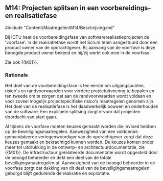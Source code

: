 ## M14: Projecten splitsen in een voorbereidings- en realisatiefase

#include "Content/Maatregelen/M14/Beschrijving.md"

Bij ICTU heet de voorbereidingsfase van softwarerealisatieprojecten de 'voorfase'. In de realisatiefase wordt het Scrum team aangestuurd door een product owner van de opdrachtgever. Bij aanvang van de voorfase is deze beoogde product owner bekend en hij/zij werkt ook mee in de voorfase.

Zie ook {{M01}}.

### Rationale

Het doel van de voorbereidingsfase is ten eerste om uitgangspunten, risico's en randvoorwaarden voor verdere projectuitvoering te bepalen en ten tweede om te zorgen dat aan de randvoorwaarden wordt voldaan en voor zoveel mogelijk projectspecifieke risico's maatregelen genomen zijn. Het doel van de realisatiefase is het daadwerkelijk bouwen en onderhouden van de software. Een expliciete splitsing zorgt ervoor dat projecten doordacht van start gaan.

Al tijdens de voorfase moeten keuzes gemaakt worden die invloed hebben op de beveiligingsmaatregelen. Aanwezigheid van een voldoende gemandateerde vertegenwoordiger van de opdrachtgever zorgt dat deze keuzes gemaakt en bekrachtigd kunnen worden. De keuzes komen onder meer tot uitdrukking in de ontwerp- en architectuurdocumentatie, zie {{M01}}. De infrastructuur gerelateerde documentatie wordt opgesteld door de beoogd beheerder en dekt een deel van de totale beveiligingsmaatregelen af. Aanwezigheid van de beoogd beheerder in de voorfase zorgt dat dekking van dit deel van de beveiligingsmaatregelen geborgd blijft gedurende de realisatie en exploitatie.

